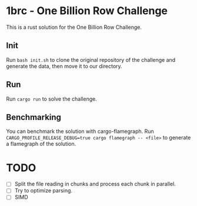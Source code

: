 # 1brc - One Billion Row Challenge

This is a rust solution for the One Billion Row Challenge.

## Init

Run `bash init.sh` to clone the original repository of the challenge and generate the data, then move it to our directory.

## Run

Run `cargo run` to solve the challenge.

## Benchmarking

You can benchmark the solution with cargo-flamegraph.
Run `CARGO_PROFILE_RELEASE_DEBUG=true cargo flamegraph -- <file>` to generate a flamegraph of the solution.

# TODO

- [ ] Split the file reading in chunks and process each chunk in parallel.
- [ ] Try to optimize parsing.
- [ ] SIMD
